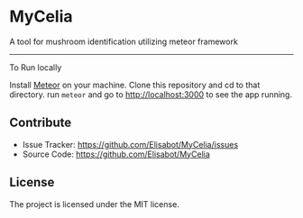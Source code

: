 MyCelia
========

A tool for mushroom identification utilizing meteor framework

----------
To Run locally

Install [Meteor](https://www.meteor.com/install) on your machine. 
Clone this repository and cd to that directory.
run `meteor` and go to [http://localhost:3000](http://localhost:3000) to see the app running.

Contribute
----------

- Issue Tracker: https://github.com/Elisabot/MyCelia/issues
- Source Code: https://github.com/Elisabot/MyCelia

License
-------

The project is licensed under the MIT license.
